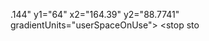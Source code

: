 .144" y1="64" x2="164.39" y2="88.7741" gradientUnits="userSpaceOnUse">
<stop stop-color="#87BF5D"/>
<stop offset="1" stop-color="#3E4830"/>
</linearGradient>
<linearGradient id="paint1_linear_248_10542" x1="90.6327" y1="75.9999" x2="106.947" y2="101.507" gradientUnits="userSpaceOnUse">
<stop stop-color="#A38B38"/>
<stop offset="1" stop-color="#584810"/>
</linearGradient>
<radialGradient id="paint2_radial_248_10542" cx="0" cy="0" r="1" gradientUnits="userSpaceOnUse" gradientTransform="translate(68.25 96.1503) rotate(-0.648604) scale(33.1271 5.1563)">
<stop stop-color="#DECEB5"/>
<stop offset="1" stop-color="#DECEB5" stop-opacity="0"/>
</radialGradient>
<radialGradient id="paint3_radial_248_10542" cx="0" cy="0" r="1" gradientUnits="userSpaceOnUse" gradientTransform="translate(69.625 86.4003) rotate(0.449369) scale(31.876 4.03666)">
<stop stop-color="#DECEB5"/>
<stop offset="1" stop-color="#DECEB5" stop-opacity="0"/>
</radialGradient>
<linearGradient id="paint4_linear_248_10542" x1="117.19" y1="68" x2="118.188" y2="75.4346" gradientUnits="userSpaceOnUse">
<stop stop-color="#87BF5D"/>
<stop offset="1" stop-color="#3E4830"/>
</linearGradient>
<linearGradient id="paint5_linear_248_10542" x1="110.056" y1="78.2896" x2="112.775" y2="101.69" gradientUnits="userSpaceOnUse">
<stop sto